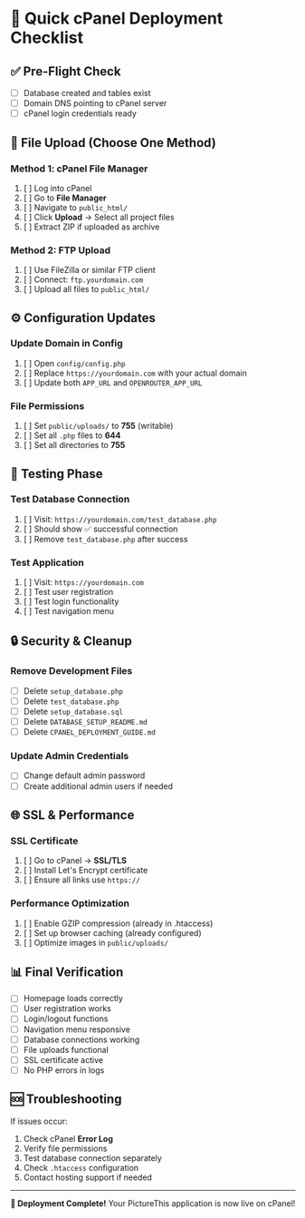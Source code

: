 # 🚀 Quick cPanel Deployment Checklist

## ✅ Pre-Flight Check
- [ ] Database created and tables exist
- [ ] Domain DNS pointing to cPanel server
- [ ] cPanel login credentials ready

## 📁 File Upload (Choose One Method)

### Method 1: cPanel File Manager
1. [ ] Log into cPanel
2. [ ] Go to **File Manager**
3. [ ] Navigate to `public_html/`
4. [ ] Click **Upload** → Select all project files
5. [ ] Extract ZIP if uploaded as archive

### Method 2: FTP Upload
1. [ ] Use FileZilla or similar FTP client
2. [ ] Connect: `ftp.yourdomain.com`
3. [ ] Upload all files to `public_html/`

## ⚙️ Configuration Updates

### Update Domain in Config
1. [ ] Open `config/config.php`
2. [ ] Replace `https://yourdomain.com` with your actual domain
3. [ ] Update both `APP_URL` and `OPENROUTER_APP_URL`

### File Permissions
1. [ ] Set `public/uploads/` to **755** (writable)
2. [ ] Set all `.php` files to **644**
3. [ ] Set all directories to **755**

## 🧪 Testing Phase

### Test Database Connection
1. [ ] Visit: `https://yourdomain.com/test_database.php`
2. [ ] Should show ✅ successful connection
3. [ ] Remove `test_database.php` after success

### Test Application
1. [ ] Visit: `https://yourdomain.com`
2. [ ] Test user registration
3. [ ] Test login functionality
4. [ ] Test navigation menu

## 🔒 Security & Cleanup

### Remove Development Files
- [ ] Delete `setup_database.php`
- [ ] Delete `test_database.php`
- [ ] Delete `setup_database.sql`
- [ ] Delete `DATABASE_SETUP_README.md`
- [ ] Delete `CPANEL_DEPLOYMENT_GUIDE.md`

### Update Admin Credentials
- [ ] Change default admin password
- [ ] Create additional admin users if needed

## 🌐 SSL & Performance

### SSL Certificate
1. [ ] Go to cPanel → **SSL/TLS**
2. [ ] Install Let's Encrypt certificate
3. [ ] Ensure all links use `https://`

### Performance Optimization
1. [ ] Enable GZIP compression (already in .htaccess)
2. [ ] Set up browser caching (already configured)
3. [ ] Optimize images in `public/uploads/`

## 📊 Final Verification

- [ ] Homepage loads correctly
- [ ] User registration works
- [ ] Login/logout functions
- [ ] Navigation menu responsive
- [ ] Database connections working
- [ ] File uploads functional
- [ ] SSL certificate active
- [ ] No PHP errors in logs

## 🆘 Troubleshooting

If issues occur:
1. Check cPanel **Error Log**
2. Verify file permissions
3. Test database connection separately
4. Check `.htaccess` configuration
5. Contact hosting support if needed

---

**🎉 Deployment Complete!**
Your PictureThis application is now live on cPanel!
